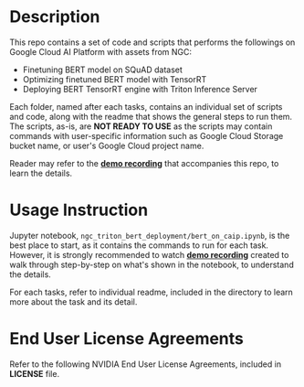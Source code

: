 # Description
This repo contains a set of code and scripts that performs the followings on Google Cloud AI Platform with assets from NGC:  

- Finetuning BERT model on SQuAD dataset
- Optimizing finetuned BERT model with TensorRT 
- Deploying BERT TensorRT engine with Triton Inference Server  

Each folder, named after each tasks, contains an individual set of scripts and code, along with the readme that shows the general steps to run them. The scripts, as-is, are **NOT READY TO USE** as the scripts may contain commands with user-specific information such as Google Cloud Storage bucket name, or user's Google Cloud project name.  

Reader may refer to the **[demo recording]()** that accompanies this repo, to learn the details.  

# Usage Instruction
Jupyter notebook, `ngc_triton_bert_deployment/bert_on_caip.ipynb`, is the best place to start, as it contains the commands to run for each task. However, it is 
strongly recommended to watch **[demo recording]()** created to walk through step-by-step on what's shown in the notebook, to understand the details.

For each tasks, refer to individual readme, included in the directory to learn more about the task and its detail.

# End User License Agreements
Refer to the following NVIDIA End User License Agreements, included in **LICENSE** file.
